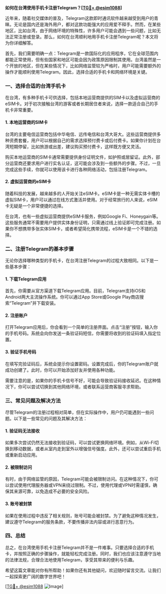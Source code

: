 **如何在台湾使用手机卡注册Telegram？[[TG💪+ @esim1088](https://t.me/s/esim1088)]**

近年来，随着社交媒体的普及，Telegram这款即时通讯软件越来越受到用户的青睐。无论是国内还是海外用户，都对这款功能强大的应用爱不释手。然而，在某些地区，比如台湾，由于网络环境的特殊性，许多用户可能会遇到一些问题，比如无法正常注册或登录。那么，如何在台湾顺利地用手机卡注册Telegram呢？本文将为你详细解答。

首先，我们需要明确一点：Telegram是一款国际化的应用程序，它在全球范围内都能正常使用，但有些国家和地区可能会因为政策原因限制其使用。台湾虽然是一个开放的地区，但在某些情况下，比如网络监管较为严格时，用户可能需要额外的操作才能顺利使用Telegram。因此，选择合适的手机卡和网络环境是关键。

### 一、选择合适的台湾手机卡

在台湾，有多种手机卡可供选择，包括本地运营商提供的SIM卡以及虚拟运营商的eSIM卡。对于初次接触台湾的游客或者长期居住者来说，选择一款适合自己的手机卡非常重要。

#### 1. 本地运营商的SIM卡

台湾的主要电信运营商包括中华电信、远传电信和台湾大哥大。这些运营商提供多种资费套餐，用户可以根据自己的需求选择预付费卡或后付费卡。如果你计划在台湾短期停留，比如旅游或出差，建议购买预付费卡，这样既方便又灵活。

购买本地运营商的SIM卡通常需要提供身份证明文件，如护照或居留证。此外，部分运营商还要求用户进行实名认证，这可能会涉及到一些额外的步骤。不过，一旦完成这些手续，你就可以使用该卡进行各种网络活动，包括注册Telegram。

#### 2. 虚拟运营商的eSIM卡

随着科技的发展，越来越多的人开始关注eSIM卡。eSIM卡是一种无需实体卡槽的虚拟SIM卡，用户可以通过在线方式激活并使用。对于经常旅行的人来说，eSIM卡无疑是一个非常便捷的选择。

在台湾，也有一些虚拟运营商提供eSIM卡服务，例如Google Fi、Honeygain等。这些服务通常不需要用户提供实体身份证明，只需通过线上验证即可完成注册。如果你不想携带多张实体SIM卡，或者希望简化携带流程，eSIM卡是一个不错的选择。

### 二、注册Telegram的基本步骤

无论你选择哪种类型的手机卡，在台湾注册Telegram的过程大致相同。以下是一些基本步骤：

#### 1. 下载Telegram应用

首先，你需要从官方渠道下载Telegram应用。目前，Telegram支持iOS和Android两大主流操作系统。你可以通过App Store或Google Play商店搜索“Telegram”并下载安装。

#### 2. 注册账户

打开Telegram应用后，你会看到一个简单的注册界面。点击“注册”按钮，输入你的手机号码。系统会向你发送一条验证码短信，你需要将收到的验证码填入指定位置。

#### 3. 验证手机号码

在填写完验证码后，系统会提示你设置密码。设置完成后，你的Telegram账户就成功创建了。此时，你可以开始添加好友并使用各种功能。

需要注意的是，如果你的手机卡信号不好，可能会导致验证码接收延迟。在这种情况下，你可以尝试切换到其他网络环境，或者联系运营商客服寻求帮助。

### 三、常见问题及解决方法

尽管Telegram的注册过程相对简单，但在实际操作中，用户仍可能遇到一些问题。以下是一些常见的问题及其解决方法：

#### 1. 验证码无法接收

如果多次尝试仍然无法接收到验证码，可以尝试更换网络环境。例如，从Wi-Fi切换到移动数据，或者从室内走到室外以增强信号强度。此外，还可以尝试重启手机或重新启动应用。

#### 2. 被限制访问

有时，由于网络监管的原因，Telegram可能会被限制访问。在这种情况下，你可以尝试使用代理服务器或VPN来绕过限制。不过，使用代理或VPN时需谨慎，确保其来源可靠，以免造成不必要的安全风险。

#### 3. 账号被封禁

如果在使用过程中违反了相关规则，账号可能会被封禁。为了避免这种情况发生，建议遵守Telegram的服务条款，不要传播非法内容或进行恶意行为。

### 四、总结

总之，在台湾使用手机卡注册Telegram并不是一件难事。只要选择合适的手机卡，并按照正确的步骤操作，就能轻松完成注册。同时，我们也应该注意遵守当地的法律法规，合理合法地使用Telegram，享受其带来的便利与乐趣。

希望这篇文章能对你有所帮助！如果你还有其他疑问，欢迎随时留言交流。让我们一起探索更广阔的数字世界吧！

[[TG💪+ @esim1088](https://t.me/s/esim1088) ![Image](https://i.postimg.cc/4NQfJmqS/Snipaste-2025-05-13-00-14-12.png)]